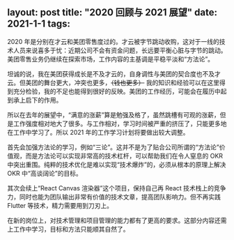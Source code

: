 layout: post
title: "2020 回顾与 2021 展望"
date: 2021-1-1
tags:
---

2020 年是分别在才云和美团零售度过的。才云被字节跳动收购，这对于一线的技术人员来说喜多于忧：近期公司不会有资金问题，长远要平衡心脏与字节的跳动。美团零售业务仍继续在探索市场，工作内容的主基调是平稳平淡和“方法论”。

坦诚的说，我在美团获得成长是不及才云的，自身调性与美团的契合度也不及才云。但美团的舞台更大，冲突也更多，~~（钱也更多）~~ 我的知识和经验可以在这里得到充分检验，我的不足也能得到很好的反映。美团的工作经历，可能会在履历中起到承上启下的作用。

所以在去年的展望中，“满意的涨薪”算是勉强及格了，虽然跳槽有可观的涨薪，但是工作强度相对地大了很多。与工作相对，学习时间被严重的挤压了，只能更多地在工作中学习了。所以 2021 年的工作学习计划将要做出较大调整。

首先会加强方法论的学习，例如“三论”。这并不是为了贴合公司所谓的“方法论”价值观，而是方法论可以实现非常高的技术杠杆，可以帮助我们在令人窒息的 OKR 中突出重围。纯粹的技术优化是难以实现“技术爆炸”的，必须从根本的原理上解决 OKR 中“高谈阔论”的目标。

其次会续上“React Canvas 渲染器”这个项目，保持自己再 React 技术栈上的竞争力，同时也能为团队输出非常有价值的技术文章，提高团队影响力。但不再实践 Flutter 等技术，精力需要用到刀刃上。

在新的岗位上，对技术管理和项目管理的能力都有了更高的要求。这部分内容还需上工作中学习，目标和方法只能顺其自然了。
